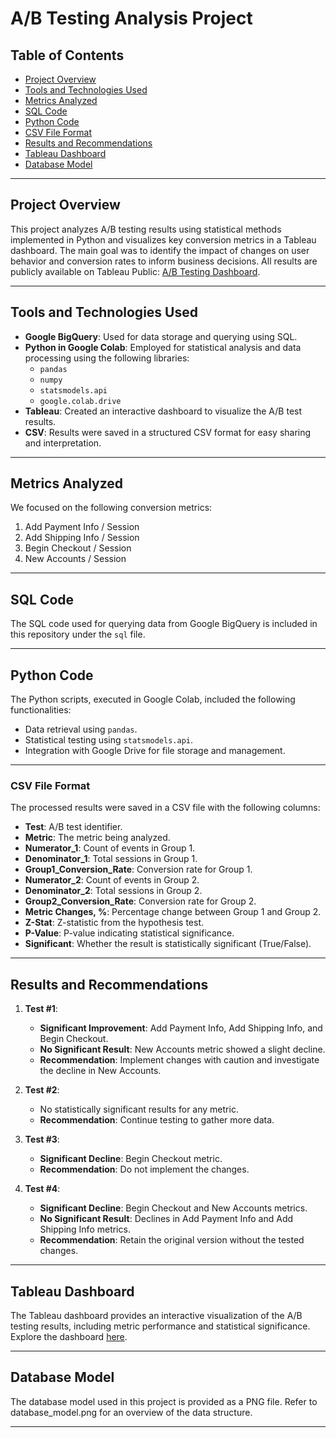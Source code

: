 # A/B Testing Analysis Project

## Table of Contents
- [Project Overview](#project-overview)
- [Tools and Technologies Used](#tools-and-technologies-used)
- [Metrics Analyzed](#metrics-analyzed)
- [SQL Code](#SQL-code)
- [Python Code](#python-code)
- [CSV File Format](#CSV-file-format)
- [Results and Recommendations](#results-and-recommendations)
- [Tableau Dashboard](#tableau-dashboard)
- [Database Model](#database-model)

---

## Project Overview
This project analyzes A/B testing results using statistical methods implemented in Python and visualizes key conversion metrics in a Tableau dashboard. The main goal was to identify the impact of changes on user behavior and conversion rates to inform business decisions. All results are publicly available on Tableau Public: [A/B Testing Dashboard](https://public.tableau.com/views/ABTests_17336680632730/ABtest?:language=en-US&:sid=&:redirect=auth&:display_count=n&:origin=viz_share_link).

---

## Tools and Technologies Used
- **Google BigQuery**: Used for data storage and querying using SQL.
- **Python in Google Colab**: Employed for statistical analysis and data processing using the following libraries:
  - `pandas`
  - `numpy`
  - `statsmodels.api`
  - `google.colab.drive`
- **Tableau**: Created an interactive dashboard to visualize the A/B test results.
- **CSV**: Results were saved in a structured CSV format for easy sharing and interpretation.

---

## Metrics Analyzed
We focused on the following conversion metrics:
1. Add Payment Info / Session
2. Add Shipping Info / Session
3. Begin Checkout / Session
4. New Accounts / Session

---

## SQL Code
The SQL code used for querying data from Google BigQuery is included in this repository under the `sql` file.

---

## Python Code
The Python scripts, executed in Google Colab, included the following functionalities:
- Data retrieval using `pandas`.
- Statistical testing using `statsmodels.api`.
- Integration with Google Drive for file storage and management.

---

### CSV File Format
The processed results were saved in a CSV file with the following columns:
- **Test**: A/B test identifier.
- **Metric**: The metric being analyzed.
- **Numerator_1**: Count of events in Group 1.
- **Denominator_1**: Total sessions in Group 1.
- **Group1_Conversion_Rate**: Conversion rate for Group 1.
- **Numerator_2**: Count of events in Group 2.
- **Denominator_2**: Total sessions in Group 2.
- **Group2_Conversion_Rate**: Conversion rate for Group 2.
- **Metric Changes, %**: Percentage change between Group 1 and Group 2.
- **Z-Stat**: Z-statistic from the hypothesis test.
- **P-Value**: P-value indicating statistical significance.
- **Significant**: Whether the result is statistically significant (True/False).

---

## Results and Recommendations
1. **Test #1**:
   - **Significant Improvement**: Add Payment Info, Add Shipping Info, and Begin Checkout.
   - **No Significant Result**: New Accounts metric showed a slight decline.
   - **Recommendation**: Implement changes with caution and investigate the decline in New Accounts.

2. **Test #2**:
   - No statistically significant results for any metric.
   - **Recommendation**: Continue testing to gather more data.

3. **Test #3**:
   - **Significant Decline**: Begin Checkout metric.
   - **Recommendation**: Do not implement the changes.

4. **Test #4**:
   - **Significant Decline**: Begin Checkout and New Accounts metrics.
   - **No Significant Result**: Declines in Add Payment Info and Add Shipping Info metrics.
   - **Recommendation**: Retain the original version without the tested changes.

---

## Tableau Dashboard
The Tableau dashboard provides an interactive visualization of the A/B testing results, including metric performance and statistical significance. Explore the dashboard [here](https://public.tableau.com/views/ABTests_17336680632730/ABtest?:language=en-US&:sid=&:redirect=auth&:display_count=n&:origin=viz_share_link).

--- 

## Database Model

The database model used in this project is provided as a PNG file. Refer to database_model.png for an overview of the data structure.

---
